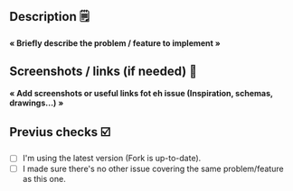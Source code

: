 ## Description 🗒️

**« Briefly describe the problem / feature to implement »**

## Screenshots / links (if needed) 📸

**« Add screenshots or useful links fot eh issue (Inspiration, schemas, drawings...) »**

## Previus checks ☑️

- [ ] I'm using the latest version (Fork is up-to-date).
- [ ] I made sure there's no other issue covering the same problem/feature as this one.